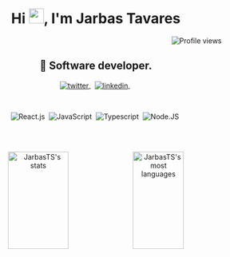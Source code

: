 
<h1 align="center">Hi <img src="https://raw.githubusercontent.com/kaueMarques/kaueMarques/master/hi.gif" height="30px">, I'm Jarbas Tavares</h1>
<p align="right"> <img src="https://komarev.com/ghpvc/?username=JarbasTS&color=blue " alt="Profile views" /> </p>

<h2 align="center" >
   🚀 Software developer.
</h2>



<p align="center" >

  <a href="https://twitter.com/TsJarbas" target="_blank">
    <img align="center" src="https://img.shields.io/badge/-TsJarbas-05122A?style=flat&logo=twitter" alt="twitter"/>  
  </a>&nbsp;
  <a href="https://www.linkedin.com/in/jarbasts/" target="_blank">
    <img align="center" src="https://img.shields.io/badge/-JarbasTS-05122A?style=flat&logo=linkedin" alt="linkedin"/>
  </a>&nbsp;
  <!-- <a href="mailto:jarbastavares7@gmail.com" target="_blank">
    <img align="center" src="https://img.shields.io/badge/-JarbasTS-05122A?style=flat&logo=gmail" alt="gmail"/>
  </a> -->
  
</p>
<br>

<div align="center"> 


![React.js](https://img.shields.io/badge/-React.js-0D1117?style=for-the-badge&logo=react&labelColor=0D1117)&nbsp;
![JavaScript](https://img.shields.io/badge/-JavaScript-0D1117?style=for-the-badge&logo=javascript&labelColor=0D1117&textColor=0D1117)&nbsp;
![Typescript](https://img.shields.io/badge/-TypeScript-0D1117?style=for-the-badge&logo=typescript&labelColor=0D1117&textColor=0D1117)&nbsp;
![Node.JS](https://img.shields.io/badge/-Node.JS-0D1117?style=for-the-badge&logo=node.js&labelColor=0D1117&textColor=0D1117)&nbsp;
</div>

<br><br>

<p align="center">
<img width="49%" height="195px" src="https://github-readme-stats.vercel.app/api?username=JarbasTS&show_icons=true&theme=tokyonight" alt="JarbasTS's stats"/>
<img width="45%" height="195px" src="https://github-readme-stats.vercel.app/api/top-langs/?username=JarbasTS&layout=compact&theme=tokyonight" alt="JarbasTS's most languages"/>
</p>





